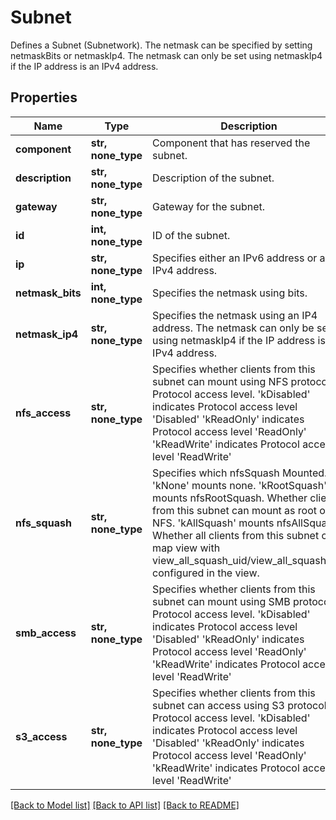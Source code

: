 # Subnet

Defines a Subnet (Subnetwork). The netmask can be specified by setting netmaskBits or netmaskIp4. The netmask can only be set using netmaskIp4 if the IP address is an IPv4 address.

## Properties
Name | Type | Description | Notes
------------ | ------------- | ------------- | -------------
**component** | **str, none_type** | Component that has reserved the subnet. | [optional] 
**description** | **str, none_type** | Description of the subnet. | [optional] 
**gateway** | **str, none_type** | Gateway for the subnet. | [optional] 
**id** | **int, none_type** | ID of the subnet. | [optional] 
**ip** | **str, none_type** | Specifies either an IPv6 address or an IPv4 address. | [optional] 
**netmask_bits** | **int, none_type** | Specifies the netmask using bits. | [optional] 
**netmask_ip4** | **str, none_type** | Specifies the netmask using an IP4 address. The netmask can only be set using netmaskIp4 if the IP address is an IPv4 address. | [optional] 
**nfs_access** | **str, none_type** | Specifies whether clients from this subnet can mount using NFS protocol. Protocol access level. &#39;kDisabled&#39; indicates Protocol access level &#39;Disabled&#39; &#39;kReadOnly&#39; indicates Protocol access level &#39;ReadOnly&#39; &#39;kReadWrite&#39; indicates Protocol access level &#39;ReadWrite&#39; | [optional] 
**nfs_squash** | **str, none_type** | Specifies which nfsSquash Mounted. &#39;kNone&#39; mounts none. &#39;kRootSquash&#39; mounts nfsRootSquash. Whether clients from this subnet can mount as root on NFS. &#39;kAllSquash&#39; mounts nfsAllSquash. Whether all clients from this subnet can map view with view_all_squash_uid/view_all_squash_gid configured in the view. | [optional] 
**smb_access** | **str, none_type** | Specifies whether clients from this subnet can mount using SMB protocol. Protocol access level. &#39;kDisabled&#39; indicates Protocol access level &#39;Disabled&#39; &#39;kReadOnly&#39; indicates Protocol access level &#39;ReadOnly&#39; &#39;kReadWrite&#39; indicates Protocol access level &#39;ReadWrite&#39; | [optional] 
**s3_access** | **str, none_type** | Specifies whether clients from this subnet can access using S3 protocol. Protocol access level. &#39;kDisabled&#39; indicates Protocol access level &#39;Disabled&#39; &#39;kReadOnly&#39; indicates Protocol access level &#39;ReadOnly&#39; &#39;kReadWrite&#39; indicates Protocol access level &#39;ReadWrite&#39; | [optional] 

[[Back to Model list]](../README.md#documentation-for-models) [[Back to API list]](../README.md#documentation-for-api-endpoints) [[Back to README]](../README.md)



